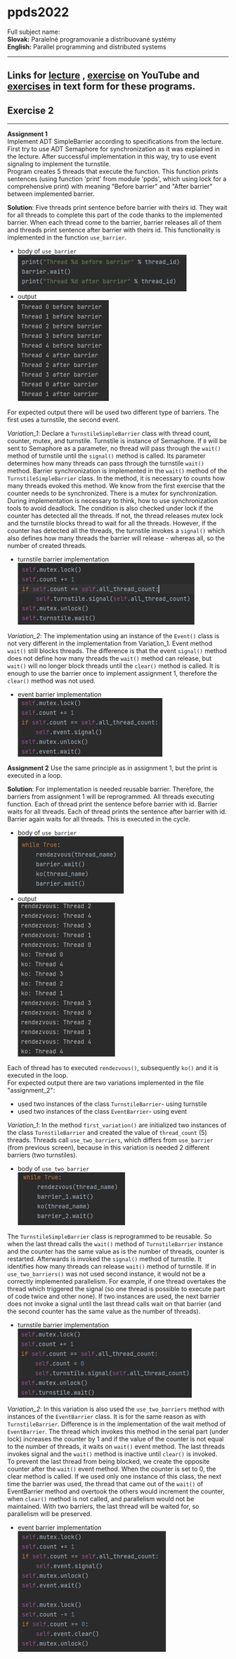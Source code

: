 # ppds2022

Full subject name:  
**Slovak:** Paralelné programovanie a distribuované systémy  
**English:** Parallel programming and distributed systems

----

Links for [lecture](https://www.youtube.com/watch?v=sR5RWW1uj5g)
, [exercise](https://www.youtube.com/watch?v=vIiHVcb3HqU) on YouTube
and [exercises](https://uim.fei.stuba.sk/i-ppds/2-cvicenie-turniket-bariera-%f0%9f%9a%a7/?%2F) in text form for these
programs.
---

Exercise 2
-----------
*******
**Assignment 1**  
Implement ADT SimpleBarrier according to specifications from the lecture. First try to use ADT Semaphore for
synchronization as it was explained in the lecture. After successful implementation in this way, try to use event
signaling to implement the turnstile.  
Program creates 5 threads that execute the function. This function prints sentences (using function 'print' from
module 'ppds', which using lock for a comprehensive print) with meaning "Before barrier" and "After barrier" between
implemented barrier.

**Solution**:
Five threads print sentence before barrier with theirs id. They wait for all threads to complete this part of the code
thanks to the implemented barrier. When each thread come to the barrier, barrier releases all of them and threads print
sentence after barrier with theirs id. This functionality is implemented in the function `use_barrier`.

- body of `use_barrier`  
  ![use_barrier body](images/img.png)
- output  
  ![program output](images/img_1.png)

For expected output there will be used two different type of barriers. The first uses a turnstile, the second event.

*Variation_1*:
Declare a `TurnstileSimpleBarrier` class with thread count, counter, mutex, and turnstile. Turnstile is instance of
Semaphore. If `0` will be sent to Semaphore as a parameter, no thread will pass through the `wait()` method of turnstile
until the `signal()` method is called. Its parameter determines how many threads can pass through the turnstile `wait()`
method. Barrier synchronization is implemented in the `wait()` method of the `TurnstileSimpleBarrier` class. In the
method, it is necessary to counts how many threads evoked this method. We know from the first exercise that the counter
needs to be synchronized. There is a mutex for synchronization. During implementation is necessary to think, how to use
synchronization tools to avoid deadlock. The condition is also checked under lock if the counter has detected all the
threads. If not, the thread releases mutex lock and the turnstile blocks thread to wait for all the threads. However, if
the counter has detected all the threads, the turnstile invokes a `signal()` which also defines how many threads the
barrier will release - whereas all, so the number of created threads.

- turnstile barrier implementation
  ![barrier implementation](images/img_2.png)

*Variation_2*:
The implementation using an instance of the `Event()` class is not very different in the implementation from
Variation_1. Event method `wait()` still blocks threads. The difference is that the event `signal()` method does not
define how many threads the `wait()` method can release, but `wait()` will no longer block threads until the `clear()`
method is called. It is enough to use the barrier once to implement assignment 1, therefore the `clear()` method was not
used.

- event barrier implementation  
  ![barrier implementation](images/img_3.png)

**Assignment 2**
Use the same principle as in assignment 1, but the print is executed in a loop.

**Solution**:
For implementation is needed reusable barrier. Therefore, the barriers from assignment 1 will be reprogrammed. All
threads executing function. Each of thread print the sentence before barrier with id. Barrier waits for all threads.
Each of thread prints the sentence after barrier with id. Barrier again waits for all threads. This is executed in the
cycle.

- body of `use_barrier`  
  ![use_barrier body](images/img_4.png)
- output  
  ![program output](images/img_5.png)

Each of thread has to executed `rendezvous()`, subsequently `ko()` and it is executed in the loop.  
For expected output there are two variations implemented in the file "assignment_2":

- used two instances of the class `TurnstileBarrier`- using turnstile
- used two instances of the class `EventBarrier`- using event

*Variation_1*:
In the method `first_variation()` are initialized two instances of the class `TurnstileBarrier` and created the value
of `thread_count` (5) threads. Threads call `use_two_barriers`, which differs from `use_barrier` (from previous screen),
because in this variation is needed 2 different barriers (two turnstiles).

- body of `use_two_barrier`  
  ![use_barrier body](images/img_6.png)

The `TurnstileSimpleBarrier` class is reprogrammed to be reusable. So when the last thread calls the `wait()` method
of `TurnstileBarrier` instance and the counter has the same value as is the number of threads, counter is restarted.
Afterwards is invoked the `signal()` method of turnstile. It identifies how many threads can release `wait()` method of
turnstile. If in `use_two_barriers()` was not used second instance, it would not be a correctly implemented parallelism.
For example, if one thread overtakes the thread which triggered the signal (so one thread is possible to execute part of
code twice and other none). If two instances are used, the next barrier does not invoke a signal until the last thread
calls wait on that barrier (and the second counter has the same value as the number of threads).

- turnstile barrier implementation  
  ![barrier implementation](images/img_7.png)

*Variation_2*:
In this variation is also used the `use_two_barriers` method with instances of the `EventBarrier` class. It is for the
same reason as with `TurnstileBarrier`. Difference is in the implementation of the wait method of  `EventBarrier`. The
thread which invokes this method in the serial part (under lock) increases the counter by 1 and if the value of the
counter is not equal to the number of threads, it waits on `wait()` event method. The last threads invokes signal and
the `wait()` method is inactive until `clear()` is invoked.  
To prevent the last thread from being blocked, we create the opposite counter after the `wait()` event method. When the
counter is set to 0, the clear method is called. If we used only one instance of this class, the next time the barrier
was used, the thread that came out of the `wait()` of EventBarrier method and overtook the others would increment the
counter, when `clear()` method is not called, and parallelism would not be maintained. With two barriers, the last
thread will be waited for, so parallelism will be preserved.

- event barrier implementation  
  ![barrier implementation](images/img_8.png)
